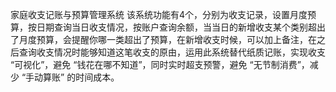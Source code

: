 家庭收支记账与预算管理系统
该系统功能有4个，分别为收支记录，设置月度预算，按日期查询当日收支情况，按账户查询余额，当当日的新增收支某个类别超出了月度预算，会提醒你哪一类超出了预算，在新增收支时候，可以加上备注，在之后查询收支情况时能够知道这笔收支的原由，运用此系统替代纸质记账，实现收支 “可视化”，避免 “钱花在哪不知道”，同时实时超支预警，避免 “无节制消费”，减少 “手动算账” 的时间成本。
